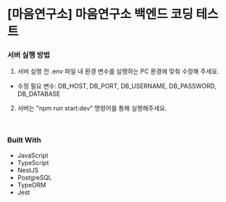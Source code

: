 <!-- Improved compatibility of back to top link: See: https://github.com/othneildrew/Best-README-Template/pull/73 -->

<a name="readme-top"></a>

<!--
*** Thanks for checking out the Best-README-Template. If you have a suggestion
*** that would make this better, please fork the repo and create a pull request
*** or simply open an issue with the tag "enhancement".
*** Don't forget to give the project a star!
*** Thanks again! Now go create something AMAZING! :D
-->

<!-- ABOUT THE PROJECT -->

# [마음연구소] 마음연구소 백엔드 코딩 테스트

### 서버 실행 방법

1. 서버 실행 전 .env 파일 내 환경 변수를 실행하는 PC 환경에 맞춰 수정해 주세요.
  - 수정 필요 변수: DB_HOST, DB_PORT, DB_USERNAME, DB_PASSWORD, DB_DATABASE
 
2. 서버는 "npm run start:dev" 명령어를 통해 실행해주세요.


</br>

### Built With

- JavaScript
- TypeScript
- NestJS
- PostgreSQL
- TypeORM
- Jest

</br>
